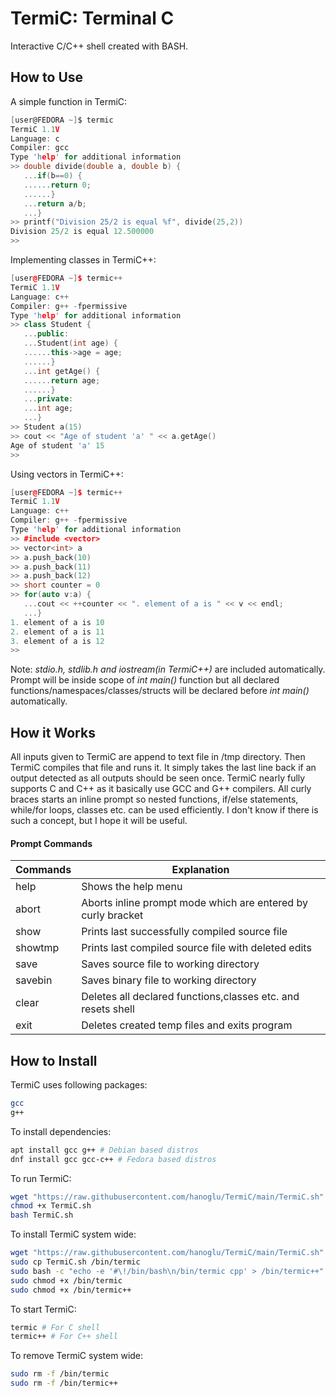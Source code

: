 # TermiC: Terminal C
Interactive C/C++ shell created with BASH.
## How to Use
A simple function in TermiC:
```c
[user@FEDORA ~]$ termic
TermiC 1.1V
Language: c
Compiler: gcc
Type 'help' for additional information
>> double divide(double a, double b) {
   ...if(b==0) {
   ......return 0;
   ......}
   ...return a/b;
   ...}
>> printf("Division 25/2 is equal %f", divide(25,2))
Division 25/2 is equal 12.500000
>> 
```
Implementing classes in TermiC++:
```cpp
[user@FEDORA ~]$ termic++
TermiC 1.1V
Language: c++
Compiler: g++ -fpermissive
Type 'help' for additional information
>> class Student {
   ...public:
   ...Student(int age) {
   ......this->age = age;
   ......}
   ...int getAge() {
   ......return age;
   ......}
   ...private:
   ...int age;
   ...}
>> Student a(15)
>> cout << "Age of student 'a' " << a.getAge()
Age of student 'a' 15
>> 
```
Using vectors in TermiC++:
```cpp
[user@FEDORA ~]$ termic++
TermiC 1.1V
Language: c++
Compiler: g++ -fpermissive
Type 'help' for additional information
>> #include <vector>
>> vector<int> a
>> a.push_back(10)
>> a.push_back(11)
>> a.push_back(12)
>> short counter = 0
>> for(auto v:a) {
   ...cout << ++counter << ". element of a is " << v << endl;
   ...}
1. element of a is 10
2. element of a is 11
3. element of a is 12
>> 
```
Note: _stdio.h, stdlib.h and iostream(in TermiC++)_ are included automatically. Prompt will be inside scope of _int main()_ function but all declared functions/namespaces/classes/structs will be declared before _int main()_ automatically.
## How it Works
All inputs given to TermiC are append to text file in /tmp directory. Then TermiC compiles that file and runs it. It simply takes the last line back if an output detected as all outputs should be seen once. TermiC nearly fully supports C and C++ as it basically use GCC and G++ compilers. All curly braces starts an inline prompt so nested functions, if/else statements, while/for loops, classes etc. can be used efficiently. I don't know if there is such a concept, but I hope it will be useful.
#### Prompt Commands
|Commands|Explanation|
|--------|-----------|
|help|Shows the help menu|
|abort|Aborts inline prompt mode which are entered by curly bracket|
|show|Prints last successfully compiled source file|
|showtmp|Prints last compiled source file with deleted edits|
|save|Saves source file to working directory|
|savebin|Saves binary file to working directory|
|clear|Deletes all declared functions,classes etc. and resets shell|
|exit|Deletes created temp files and exits program|

## How to Install
TermiC uses following packages:
```bash
gcc
g++
```
To install dependencies:
```bash
apt install gcc g++ # Debian based distros
dnf install gcc gcc-c++ # Fedora based distros
```
To run TermiC:
```bash
wget "https://raw.githubusercontent.com/hanoglu/TermiC/main/TermiC.sh"
chmod +x TermiC.sh
bash TermiC.sh
```
To install TermiC system wide:
```bash
wget "https://raw.githubusercontent.com/hanoglu/TermiC/main/TermiC.sh"
sudo cp TermiC.sh /bin/termic
sudo bash -c "echo -e '#\!/bin/bash\n/bin/termic cpp' > /bin/termic++"
sudo chmod +x /bin/termic
sudo chmod +x /bin/termic++
```
To start TermiC:
```bash
termic # For C shell
termic++ # For C++ shell
```
To remove TermiC system wide:
```bash
sudo rm -f /bin/termic
sudo rm -f /bin/termic++
```
